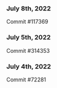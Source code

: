 ### July 8th, 2022

Commit #117369

### July 5th, 2022

Commit #314353


### July 4th, 2022

Commit #72281
